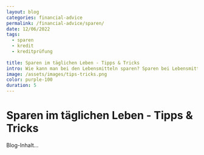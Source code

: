 ```yaml
---
layout: blog
categories: financial-advice
permalink: /financial-advice/sparen/
date: 12/06/2022
tags: 
  - sparen
  - kredit
  - kreditprüfung
  
title: Sparen im täglichen Leben - Tipps & Tricks
intro: Wie kann man bei den Lebensmitteln sparen? Sparen bei Lebensmitteln gelingt durch klugen Preisvergleich und die Nutzung von Angeboten. 
image: /assets/images/tips-tricks.png
color: purple-100
duration: 5
---
```

# Sparen im täglichen Leben - Tipps & Tricks

Blog-Inhalt...